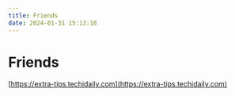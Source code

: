 ```yaml
---
title: Friends
date: 2024-01-31 15:13:18
---
```


# Friends

[https://extra-tips.techidaily.com](https://extra-tips.techidaily.com)